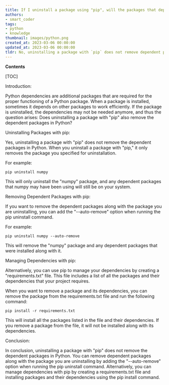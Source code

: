 ```yaml
---
title: If I uninstall a package using "pip", will the packages that depend on it also be uninstalled?
authors:
- smart_coder
tags:
- python
- knowledge
thumbnail: images/python.png
created_at: 2023-03-06 00:00:00
updated_at: 2023-03-06 00:00:00
tldr: No, uninstalling a package with `pip` does not remove dependent packages in Python.
---
```


**Contents**

[TOC]

Introduction:

Python dependencies are additional packages that are required for the proper functioning of a Python package. When a package is installed, sometimes it depends on other packages to work efficiently. If the package is uninstalled, the dependencies may not be needed anymore, and thus the question arises: Does uninstalling a package with "pip" also remove the dependent packages in Python?

Uninstalling Packages with pip:

Yes, uninstalling a package with "pip" does not remove the dependent packages in Python. When you uninstall a package with "pip," it only removes the package you specified for uninstallation.

For example:

```
pip uninstall numpy
```

This will only uninstall the "numpy" package, and any dependent packages that numpy may have been using will still be on your system.

Removing Dependent Packages with pip:

If you want to remove the dependent packages along with the package you are uninstalling, you can add the "--auto-remove" option when running the pip uninstall command.

For example:

```
pip uninstall numpy --auto-remove
```

This will remove the "numpy" package and any dependent packages that were installed along with it.

Managing Dependencies with pip:

Alternatively, you can use pip to manage your dependencies by creating a "requirements.txt" file. This file includes a list of all the packages and their dependencies that your project requires.

When you want to remove a package and its dependencies, you can remove the package from the requirements.txt file and run the following command:

```
pip install -r requirements.txt
```

This will install all the packages listed in the file and their dependencies. If you remove a package from the file, it will not be installed along with its dependencies.

Conclusion:

In conclusion, uninstalling a package with "pip" does not remove the dependent packages in Python. You can remove dependent packages along with the package you are uninstalling by adding the "--auto-remove" option when running the pip uninstall command. Alternatively, you can manage dependencies with pip by creating a requirements.txt file and installing packages and their dependencies using the pip install command.
